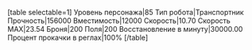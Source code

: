 [table selectable=1]
Уровень персонажа|85
Тип робота|Транспортник
Прочность|156000
Вместимость|12000
Скорость|10.70
Скорость MAX|23.54
Броня|200
Поля|200
Восстановление в минуту|30000.00
Процент прокачки в реглах|100%
[/table]

